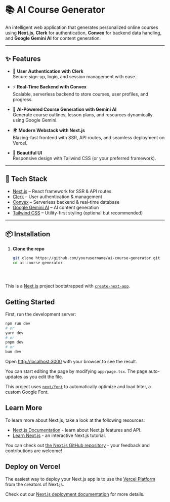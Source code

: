 # 📚 AI Course Generator

An intelligent web application that generates personalized online courses using **Next.js**, **Clerk** for authentication, **Convex** for backend data handling, and **Google Gemini AI** for content generation.

---

## ✨ Features

- 🔐 **User Authentication with Clerk**  
  Secure sign-up, login, and session management with ease.

- ⚡ **Real-Time Backend with Convex**  
  Scalable, serverless backend to store courses, user profiles, and progress.

- 🤖 **AI-Powered Course Generation with Gemini AI**  
  Generate course outlines, lesson plans, and resources dynamically using Google Gemini.

- 🌍 **Modern Webstack with Next.js**  
  Blazing-fast frontend with SSR, API routes, and seamless deployment on Vercel.

- 🎨 **Beautiful UI**  
  Responsive design with Tailwind CSS (or your preferred framework).

---

## 🚀 Tech Stack

- [Next.js](https://nextjs.org/) – React framework for SSR & API routes  
- [Clerk](https://clerk.dev/) – User authentication & management  
- [Convex](https://convex.dev/) – Serverless backend & real-time database  
- [Google Gemini AI](https://deepmind.google/technologies/gemini/) – AI content generation  
- [Tailwind CSS](https://tailwindcss.com/) – Utility-first styling (optional but recommended)

---

## 📦 Installation

1. **Clone the repo**
   ```bash
   git clone https://github.com/yourusername/ai-course-generator.git
   cd ai-course-generator





This is a [Next.js](https://nextjs.org/) project bootstrapped with [`create-next-app`](https://github.com/vercel/next.js/tree/canary/packages/create-next-app).

## Getting Started

First, run the development server:

```bash
npm run dev
# or
yarn dev
# or
pnpm dev
# or
bun dev
```

Open [http://localhost:3000](http://localhost:3000) with your browser to see the result.

You can start editing the page by modifying `app/page.tsx`. The page auto-updates as you edit the file.

This project uses [`next/font`](https://nextjs.org/docs/basic-features/font-optimization) to automatically optimize and load Inter, a custom Google Font.

## Learn More

To learn more about Next.js, take a look at the following resources:

- [Next.js Documentation](https://nextjs.org/docs) - learn about Next.js features and API.
- [Learn Next.js](https://nextjs.org/learn) - an interactive Next.js tutorial.

You can check out [the Next.js GitHub repository](https://github.com/vercel/next.js/) - your feedback and contributions are welcome!

## Deploy on Vercel

The easiest way to deploy your Next.js app is to use the [Vercel Platform](https://vercel.com/new?utm_medium=default-template&filter=next.js&utm_source=create-next-app&utm_campaign=create-next-app-readme) from the creators of Next.js.

Check out our [Next.js deployment documentation](https://nextjs.org/docs/deployment) for more details.
